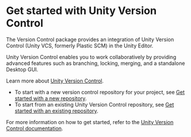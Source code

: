 # Get started with Unity Version Control

The Version Control package provides an integration of Unity Version Control (Unity VCS, formerly Plastic SCM) in the Unity Editor.

Unity Version Control enables you to work collaboratively by providing advanced features such as branching, locking, merging, and a standalone Desktop GUI.

Learn more about [Unity Version Control](https://unity.com/solutions/version-control).

* To start with a new version control repository for your project, see [Get started with a new repository](GetStartedNewRepository.md).
* To start from an existing Unity Version Control repository, see [Get started with an existing repository](GetStartedExistingRepository.md).

For more information on how to get started, refer to the [Unity Version Control documentation](https://docs.unity.com/ugs/en-us/manual/devops/manual/unity-version-control).
